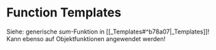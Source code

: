 # Function Templates

Siehe: generische *sum*-Funktion in [[_Templates#^b78a07|_Templates]]!
Kann ebenso auf Objektfunktionen angewendet werden!
